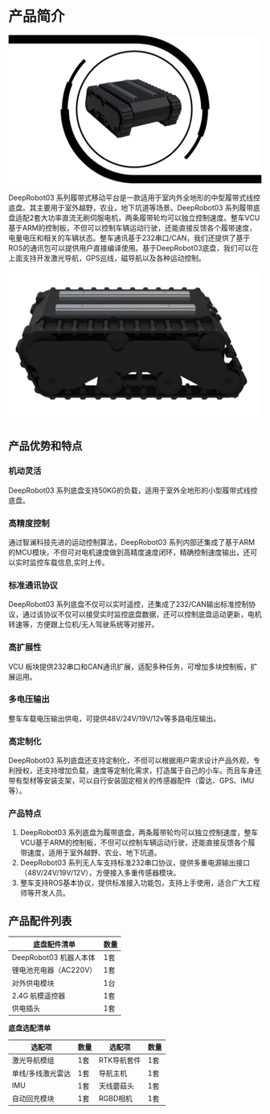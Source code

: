 # 产品简介

![](/images/dr03-spec/image1.png)

DeepRobot03 系列履带式移动平台是一款适用于室内外全地形的中型履带式线控底盘。其主要用于室外越野，农业，地下坑道等场景。DeepRobot03 系列履带底盘适配2套大功率直流无刷伺服电机，两条履带轮均可以独立控制速度。整车VCU基于ARM的控制板，不但可以控制车辆运动行驶，还能直接反馈各个履带速度，电量电压和相关的车辆状态。整车通讯基于232串口/CAN，我们还提供了基于ROS的通讯包可以提供用户直接编译使用。基于DeepRobot03底盘，我们可以在上面支持开发激光导航，GPS巡线，磁导航以及各种运动控制。

![](/images/dr03-spec/image2.png)

## 产品优势和特点

### 机动灵活
DeepRobot03 系列底盘支持50KG的负载，适用于室外全地形的小型履带式线控底盘。

### 高精度控制
通过智澜科技先进的运动控制算法，DeepRobot03 系列内部还集成了基于ARM的MCU模块，不但可对电机速度做到高精度速度闭环，精确控制速度输出，还可以实时监控车载信息,实时上传。

### 标准通讯协议
DeepRobot03 系列底盘不仅可以实时遥控，还集成了232/CAN输出标准控制协议，通过该协议不仅可以接受实时监控底盘数据，还可以控制底盘运动更新，电机转速等，方便跟上位机/无人驾驶系统等对接开。

### 高扩展性
VCU 板块提供232串口和CAN通讯扩展，适配多种任务，可增加多块控制板，扩展运用。

### 多电压输出
整车车载电压输出供电，可提供48V/24V/19V/12v等多路电压输出。

### 高定制化
DeepRobot03 系列底盘还支持定制化，不但可以根据用户需求设计产品外观，专利授权，还支持增加负载，速度等定制化需求，打造属于自己的小车。而且车身还带有型材等安装支架，可以自行安装固定相关的传感器配件（雷达、GPS、IMU等）。

### 产品特点
1. DeepRobot03 系列底盘为履带底盘，两条履带轮均可以独立控制速度，整车VCU基于ARM的控制板，不但可以控制车辆运动行驶，还能直接反馈各个履带速度，适用于室外越野、农业、地下坑道。
2. DeepRobot03 系列无人车支持标准232串口协议，提供多重电源输出接口（48V/24V/19V/12V），方便接入多重传感器模块。
3. 整车支持ROS基本协议，提供标准接入功能包，支持上手使用，适合广大工程师等开发人员。

## 产品配件列表

| 底盘配件清单 | 数量 |
| ------------ | ---- |
| DeepRobot03 机器人本体 | 1套 |
| 锂电池充电器（AC220V）| 1套 |
| 对外供电模块 | 1台 |
| 2.4G 航模遥控器 | 1套 |
| 供电插头 | 1套 |

**底盘选配清单**

| 选配项 | 数量 | 选配项 | 数量 |
| ------ | ---- | ------ | ---- |
| 激光导航模组 | 1套 | RTK导航套件 | 1套 |
| 单线/多线激光雷达 | 1套 | 导航主机 | 1套 |
| IMU | 1套 | 天线蘑菇头 | 1套 |
| 自动回充模块 | 1套 | RGBD相机 | 1套 | 

